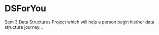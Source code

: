 # DSForYou
Sem 3 Data Structures Project which will help a person begin his/her data structure journey...
